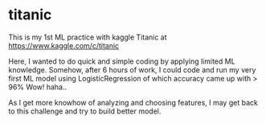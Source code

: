 # titanic
This is my 1st ML practice with kaggle Titanic at https://www.kaggle.com/c/titanic

Here, I wanted to do quick and simple coding by applying limited ML knowledge. Somehow, after 6 hours of work, I could code and run my very first ML model using LogisticRegression of which accuracy came up with > 96% 
Wow! haha..

As I get more knowhow of analyzing and choosing features, I may get back to this challenge and try to build better model.
